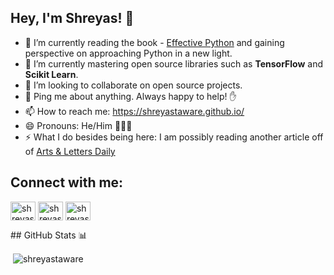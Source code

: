 ## Hey, I'm Shreyas! 👋

* 🔭  I’m currently reading the book - [Effective Python](https://effectivepython.com/) and gaining perspective on approaching Python in a new light.
* 🌱  I’m currently mastering open source libraries such as **TensorFlow** and **Scikit Learn**.
* 👯  I’m looking to collaborate on open source projects.
* 💬  Ping me about anything. Always happy to help! ✋
* 📫  How to reach me: https://shreyastaware.github.io/
* 😄  Pronouns: He/Him 🙍🏻‍♂️
* ⚡  What I do besides being here: I am possibly reading another article off of [Arts & Letters Daily](https://www.aldaily.com/)

## Connect with me: 
<p align="left">
<a href="https://twitter.com/shreyastaware" target="blank"><img align="center" src="https://cdn.jsdelivr.net/npm/simple-icons@v3/icons/twitter.svg" alt="shreyastaware" height="30" width="40" /></a>
<a href="https://linkedin.com/in/shreyastaware" target="blank"><img align="center" src="https://cdn.jsdelivr.net/npm/simple-icons@v3/icons/linkedin.svg" alt="shreyastaware" height="30" width="40" /></a>
<a href="https://www.hackerrank.com/shreyastaware" target="blank"><img align="center" src="https://cdn.jsdelivr.net/npm/simple-icons@v3/icons/hackerrank.svg" alt="shreyastaware" height="30" width="40" /></a>
</p>
## GitHub Stats 📊
<p>&nbsp;<img align="center" src="https://github-readme-stats.vercel.app/api?username=shreyastaware&show_icons=true&locale=en" alt="shreyastaware" /></p>

